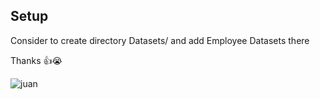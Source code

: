 ## Setup

Consider to create directory Datasets/ and add Employee Datasets there

Thanks 👍😭

<img href='https://www.google.com/url?sa=i&url=https%3A%2F%2Fimgflip.com%2Fmemetemplate%2F281135670%2FJuan-the-Horse&psig=AOvVaw28OKq-JaTX96NnpTHmpE6B&ust=1680607742250000&source=images&cd=vfe&ved=0CBAQjRxqFwoTCNimz_fNjf4CFQAAAAAdAAAAABAI' title='juan'/>
